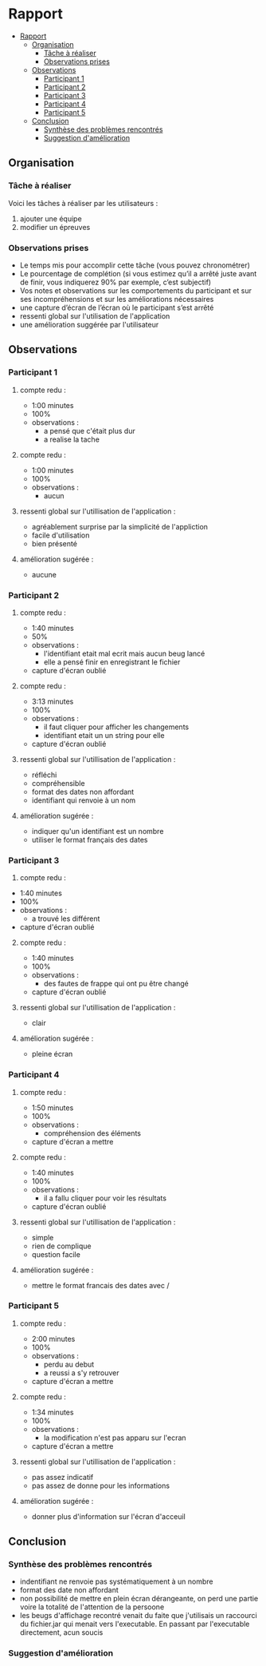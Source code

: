 # Rapport

- [Rapport](#rapport)
  - [Organisation](#organisation)
    - [Tâche à réaliser](#tâche-à-réaliser)
    - [Observations prises](#observations-prises)
  - [Observations](#observations)
    - [Participant 1](#participant-1)
    - [Participant 2](#participant-2)
    - [Participant 3](#participant-3)
    - [Participant 4](#participant-4)
    - [Participant 5](#participant-5)
  - [Conclusion](#conclusion)
    - [Synthèse des problèmes rencontrés](#synthèse-des-problèmes-rencontrés)
    - [Suggestion d'amélioration](#suggestion-damélioration)

<p style="page-break-before : always;"></p>

## Organisation

### Tâche à réaliser

Voici les tâches à réaliser par les utilisateurs :

1. ajouter une équipe
2. modifier un épreuves

### Observations prises

- Le temps mis pour accomplir cette tâche (vous pouvez chronométrer)
- Le pourcentage de complétion (si vous estimez qu’il a arrêté juste avant de finir, vous indiquerez 90% par exemple, c’est subjectif)
- Vos notes et observations sur les comportements du participant et sur ses incompréhensions et sur les améliorations nécessaires
- une capture d’écran de l’écran où le participant s’est arrêté
- ressenti global sur l'utilisation de l'application
- une amélioration suggérée par l'utilisateur

<p style="page-break-before : always;"></p>

## Observations

### Participant 1

1. compte redu :
   - 1:00 minutes
   - 100%
   - observations :
     - a pensé que c'était plus dur
     - a realise la tache
2. compte redu :
   - 1:00 minutes
   - 100%
   - observations :
     - aucun

3. ressenti global sur l'utillisation de l'application :
   - agréablement surprise par la simplicité de l'appliction
   - facile d'utilisation
   - bien présenté

4. amélioration sugérée :
   - aucune

### Participant 2

1. compte redu :

   - 1:40 minutes
   - 50%
   - observations :
     - l'identifiant etait mal ecrit mais aucun beug lancé
     - elle a pensé finir en enregistrant le fichier
   - capture d'écran oublié
2. compte redu :

   - 3:13 minutes
   - 100%
   - observations :
     - il faut cliquer pour afficher les changements
     - identifiant etait un un string pour elle
   - capture d'écran oublié
3. ressenti global sur l'utillisation de l'application :

   - réfléchi
   - compréhensible
   - format des dates non affordant
   - identifiant qui renvoie à un nom
4. amélioration sugérée :
   - indiquer qu'un identifiant est un nombre
   - utiliser le format français des dates

### Participant 3

1. compte redu :

- 1:40 minutes
- 100%
- observations :
  - a trouvé les différent
- capture d'écran oublié

2. compte redu :

   - 1:40 minutes
   - 100%
   - observations :
     - des fautes de frappe qui ont pu être changé
   - capture d'écran oublié

3. ressenti global sur l'utillisation de l'application :

   - clair

4. amélioration sugérée :

   - pleine écran

### Participant 4

1. compte redu :

   - 1:50 minutes
   - 100%
   - observations :
     - compréhension des éléments
   - capture d'écran a mettre
2. compte redu :

   - 1:40 minutes
   - 100%
   - observations :
     - il a fallu cliquer pour voir les résultats
   - capture d'écran oublié
3. ressenti global sur l'utillisation de l'application :
   - simple
   - rien de complique
   - question facile

4. amélioration sugérée :
   - mettre le format francais des dates avec /

### Participant 5

1. compte redu :

   - 2:00 minutes
   - 100%
   - observations :
     - perdu au debut
     - a reussi a s'y retrouver
   - capture d'écran a mettre
2. compte redu :

   - 1:34 minutes
   - 100%
   - observations :
     - la modification n'est pas apparu sur l'ecran
   - capture d'écran a mettre
3. ressenti global sur l'utillisation de l'application :
  
    - pas assez indicatif
    - pas assez de donne pour les informations

4. amélioration sugérée :

   - donner plus d'information sur l'écran d'acceuil

<p style="page-break-before : always;"></p>

## Conclusion

### Synthèse des problèmes rencontrés

- indentifiant ne renvoie pas systématiquement à un nombre
- format des date non affordant
- non possibilité de mettre en plein écran dérangeante, on perd une partie voire la totalité de l'attention de la persoone
- les beugs d'affichage recontré venait du faite que j'utilisais un raccourci du fichier.jar qui menait vers l'executable. En passant par l'executable directement, acun soucis

### Suggestion d'amélioration
